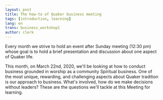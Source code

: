 ```yaml
---
layout: post
title: The how-to of Quaker business meeting
tags: [introduction, learning]
lang: en
trans: business_workshop1
author: clerk
---
```

Every month we strive to hold an event after Sunday meeting (12:30 pm) whose goal is to hold a brief presentation and discussion about one aspect of Quaker life.

This month, on March 22nd, 2020, we'll be looking at how to conduct business grounded in worship as a community Spiritual business. One of the most unique, rewarding, and challenging aspects about Quaker tradition is our approach to business. What's involved, how do we make decisions without leaders? These are the questions we'll tackle at this Meeting for learning.
